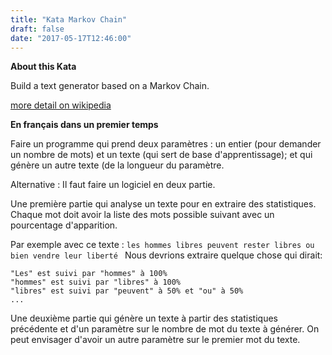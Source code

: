 ```yaml
---
title: "Kata Markov Chain"
draft: false
date: "2017-05-17T12:46:00"
---
```


**About this Kata**

Build a text generator based on a Markov Chain.


[more detail on wikipedia](https://en.wikipedia.org/wiki/Markov_chain)

**En français dans un premier temps**

Faire un programme qui prend deux paramètres : un entier (pour demander un nombre de mots) et un texte (qui sert de base d'apprentissage); et qui génère un autre texte (de la longueur du paramètre.

Alternative :
Il faut faire un logiciel en deux partie.

Une première partie qui analyse un texte pour en extraire des statistiques. Chaque mot doit avoir la liste des mots possible suivant avec un pourcentage d'apparition. 

Par exemple avec ce texte :
```les hommes libres peuvent rester libres ou bien vendre leur liberté ```
Nous devrions extraire quelque chose qui dirait:
```
"Les" est suivi par "hommes" à 100%
"hommes" est suivi par "libres" à 100%
"libres" est suivi par "peuvent" à 50% et "ou" à 50%
...
```


Une deuxième partie qui génère un texte à partir des statistiques précédente et d'un paramètre sur le nombre de mot du texte à générer. On peut envisager d'avoir un autre paramètre sur le premier mot du texte.

